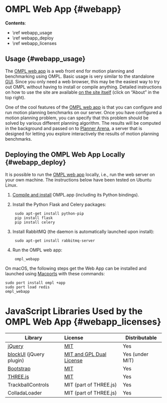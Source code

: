 # OMPL Web App {#webapp}

__Contents__:

- \ref webapp_usage
- \ref webapp_deploy
- \ref webapp_licenses

## Usage {#webapp_usage}

The [OMPL web app](http://omplapp.kavrakilab.org) is a web front end for motion planning and benchmarking using OMPL. Basic usage is very similar to the standalone [GUI](gui.html). Since you only need a web browser, this may be the easiest way to try out OMPL without having to install or compile anything. Detailed instructions on how to use the site are available [on the site itself](http://omplapp.kavrakilab.org/) (click on “About” in the top right).

One of the cool features of the [OMPL web app](http://omplapp.kavrakilab.org) is that you can configure and run motion planning benchmarks on our server. Once you have configured a motion planning problem, you can specify that this problem should be solved by various different planning algorithm. The results will be computed in the background and passed on to [Planner Arena](http://plannerarena.org), a server that is designed for letting you explore interactively the results of motion planning benchmarks.

## Deploying the OMPL Web App Locally {#webapp_deploy}

It is possible to run the [OMPL web app](http://omplapp.kavrakilab.org) locally, i.e., run the web server on your own machine. The instructions below have been tested on Ubuntu Linux.

1. [Compile and install](installation.html) OMPL.app (including its Python bindings).
2. Install the Python Flask and Celery packages:

        sudo apt-get install python-pip
        pip install flask
        pip install celery

3. Install RabbitMQ (the daemon is automatically launched upon install):

        sudo apt-get install rabbitmq-server

4. Run the OMPL web app:

        ompl_webapp

On macOS, the following steps get the Web App can be installed and launched using [Macports](http://macPorts.org) with these commands:

    sudo port install ompl +app
    sudo port load redis
    ompl_webapp

# JavaScript Libraries Used by the OMPL Web App {#webapp_licenses}

| Library                 | License                                                         | Distributable   |
| ----------------------- | :-------------------------------------------------------------- | --------------- |
| [jQuery](https://jquery.com/) | [MIT](https://github.com/jquery/jquery/blob/master/LICENSE.txt) | Yes             |
| [blockUI](http://malsup.com/jquery/block/) (jQuery plugin) | [MIT and GPL Dual License](https://github.com/malsup/blockui/) | Yes (under MIT) |
| [Bootstrap](http://getbootstrap.com) | [MIT](https://github.com/twbs/bootstrap/blob/master/LICENSE) | Yes             |
| [THREE.js](threejs.org) | [MIT](https://github.com/mrdoob/three.js/blob/master/LICENSE)   | Yes             |
| TrackballControls       | MIT (part of THREE.js)                                          | Yes             |
| ColladaLoader           | MIT (part of THREE.js)                                          | Yes             |
